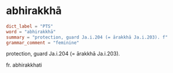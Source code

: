 # abhirakkhā

``` toml
dict_label = "PTS"
word = "abhirakkhā"
summary = "protection, guard Ja.i.204 (= ārakkhā Ja.i.203). f"
grammar_comment = "feminine"
```

protection, guard Ja.i.204 (= ārakkhā Ja.i.203).

fr. abhirakkhati

